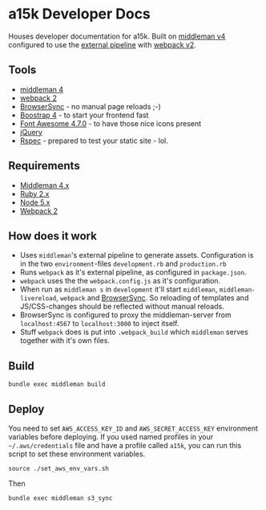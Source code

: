a15k Developer Docs
===================

Houses developer documentation for a15k.  Built on [middleman v4](https://middlemanapp.com/) configured to use the [external pipeline](https://middlemanapp.com/advanced/external-pipeline/) with [webpack v2](https://webpack.js.org/).

## Tools
- [middleman 4](https://middlemanapp.com/)
- [webpack 2](https://webpack.js.org/)
- [BrowserSync](https://www.browsersync.io/) - no manual page reloads ;-)
- [Boostrap 4](https://getbootstrap.com) - to start your frontend fast
- [Font Awesome 4.7.0](https://fontawesome.io) - to have those nice icons present
- [jQuery](http://jquery.com/)
- [Rspec](http://rspec.info/) - prepared to test your static site - lol.

## Requirements
* [Middleman 4.x](https://middlemanapp.com/basics/install/)
* [Ruby 2.x](https://github.com/rbenv/rbenv#readme)
* [Node 5.x](https://github.com/creationix/nvm#readme)
* [Webpack 2](https://webpack.js.org/)

## How does it work

- Uses `middleman`'s external pipeline to generate assets. Configuration is in the two `environment`-files `development.rb` and `production.rb`
- Runs `webpack` as it's external pipeline, as configured in `package.json`.
- `webpack` uses the the `webpack.config.js` as it's configuration.
- When run as `middleman s` in `development` it'll start `middleman`, `middleman-livereload`, `webpack` and [BrowserSync](https://www.browsersync.io/). So reloading of templates and JS/CSS-changes should be reflected without manual reloads.
- BrowserSync is configured to proxy the middleman-server from `localhost:4567` to `localhost:3000` to inject itself.
- Stuff `webpack` does is put into `.webpack_build` which `middleman` serves together with it's own files.

## Build

```
bundle exec middleman build
```

## Deploy

You need to set `AWS_ACCESS_KEY_ID` and `AWS_SECRET_ACCESS_KEY` environment variables before deploying.  If you used named profiles in your `~/.aws/credentials` file and have a profile called `a15k`, you can run this script to set these environment variables.

```
source ./set_aws_env_vars.sh
```

Then

```
bundle exec middleman s3_sync
```
